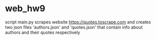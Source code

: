 # web_hw9
script main.py scrapes website https://quotes.toscrape.com and creates two json files 'authors.json' and 'quotes.json' that contain info about authors and their quotes respectively
